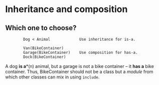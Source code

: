 # Inheritance and composition

## Which one to choose?

```
		Dog < Animal             Use inheritance for is-a.

		Van(BikeContainer)
		Garage(BikeContainer)    Use composition for has-a.
		Dock(BikeContainer)
```

A dog **is a***(n) animal, but a garage is not a bike container – it **has a** bike container. Thus, BikeContainer should not be a class but a *module* from which other classes can mix in using ```include```.